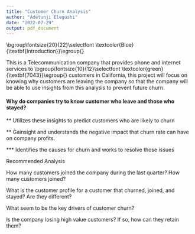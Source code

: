 ```yaml
---
title: "Customer Churn Analysis"
author: "Adetunji Elegushi"
date: "2022-07-29"
output: pdf_document
---
```



 \bgroup\fontsize{20}{22}\selectfont \textcolor{Blue}{\textbf{Introduction}}\egroup{}

 
This is a Telecommunication company that provides phone and internet services to \bgroup\fontsize{10}{12}\selectfont \textcolor{green}{\textbf{7043}}\egroup{} customers in California, this project will focus on knowing why customers are leaving the company so that the company will be able to use insights from this analysis to prevent future churn.

#### Why do companies try to know customer who leave and those who stayed?

** Utilizes these insights to predict customers who are likely to churn

** Gainsight  and understands the negative impact that churn rate can have on company profits.

*** Identifies the causes for churn and works to resolve those issues

 


Recommended Analysis

How many customers joined the company during the last quarter? How many customers joined?

What is the customer profile for a customer that churned, joined, and stayed? Are they different?

What seem to be the key drivers of customer churn?

Is the company losing high value customers? If so, how can they retain them?
